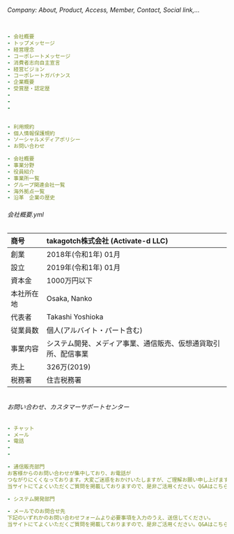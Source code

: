 ###### Company: About, Product, Access, Member, Contact, Social link,...


```

```

```.yml
- 会社概要
- トップメッセージ
- 経営理念
- コーポレートメッセージ
- 消費者志向自主宣言
- 経営ビジョン
- コーポレートガバナンス
- 企業概要
- 受賞歴・認定歴
-
-
-


- 利用規約
- 個人情報保護規約
- ソーシャルメディアポリシー
- お問い合わせ
```



```企業概要.yml
- 会社概要
- 事業分野
- 役員紹介
- 事業所一覧
- グループ関連会社一覧
- 海外拠点一覧
- 沿革　企業の歴史

```

###### 会社概要.yml
| 商号 | takagotch株式会社 (Activate-d LLC)| 
|:---|:---|
| 創業 | 2018年(令和1年) 01月 | 
| 設立 | 2019年(令和1年) 01月 | 
| 資本金 | 1000万円以下| 
| 本社所在地 | Osaka, Nanko | 
| 代表者 | Takashi Yoshioka | 
| 従業員数 | 個人(アルバイト・パート含む) | 
| 事業内容 | システム開発、メディア事業、通信販売、仮想通貨取引所、配信事業 | 
| 売上 | 326万(2019) | 
| 税務署 | 住吉税務署 | 




```
```

###### お問い合わせ、カスタマーサポートセンター
```お問い合わせ.yml 
- チャット
- メール
- 電話
-
-

```

```電話.yml
- 通信販売部門
お客様からのお問い合わせが集中しており、お電話が
つながりにくくなっております。大変ご迷惑をおかけいたしますが、ご理解お願い申し上げます。
当サイトにてよくいただくご質問を掲載しておりますので、是非ご活用ください。Q&Aはこちら。

- システム開発部門

```

```メール.yml
- メールでのお問合せ先
下記のいずれかのお問い合わせフォームより必要事項を入力のうえ、送信してください。
当サイトにてよくいただくご質問を掲載しておりますので、是非ご活用ください。Q&Aはこちら。


```

```
```

```
```

```
```

```
```

```
```

```
```

```
```

```
```
